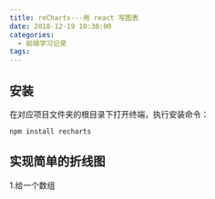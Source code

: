 ```yaml
---
title: reCharts---用 react 写图表
date: 2018-12-19 10:30:00
categories:
  - 前端学习记录
tags:
---
```


## 安装

在对应项目文件夹的根目录下打开终端，执行安装命令：

    npm install recharts

## 实现简单的折线图

1.给一个数组
